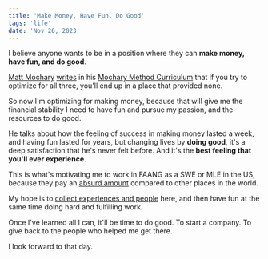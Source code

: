 ```yaml
---
title: 'Make Money, Have Fun, Do Good'
tags: 'life'
date: 'Nov 26, 2023'
---
```


I believe anyone wants to be in a position where they can **make money, have fun, and do good**.

[Matt Mochary](https://www.lennysnewsletter.com/p/how-to-fire-people-with-grace-work#details) [writes](https://docs.google.com/document/d/1P_8WALoefgBCQ9cR0Jgwztt_8-ppjJ1r7zpeyoikTa0/edit?folder=0B9tanFUuwmYSMHIyU2pkYTZSVkU) in his [Mochary Method Curriculum](https://docs.google.com/document/d/18FiJbYn53fTtPmphfdCKT2TMWH-8Y2L-MLqDk-MFV4s/edit) that if you try to optimize for all three, you'll end up in a place that provided none.

So now I'm optimizing for making money, because that will give me the financial stability I need to have fun and pursue my passion, and the resources to do good.

He talks about how the feeling of success in making money lasted a week, and having fun lasted for years, but changing lives by **doing good**, it's a deep satisfaction that he's never felt before. And it's the **best feeling that you'll ever experience**.

This is what's motivating me to work in FAANG as a SWE or MLE in the US, because they pay an [absurd amount](https://www.levels.fyi/?compare=John%20Deere,Workiva,Wells%20Fargo&track=Software%20Engineer) compared to other places in the world.

My hope is to [collect experiences and people](http://bneo.xyz/posts/career-advice) here, and then have fun at the same time doing hard and fulfilling work.

Once I've learned all I can, it'll be time to do good. To start a company. To give back to the people who helped me get there.

I look forward to that day.
